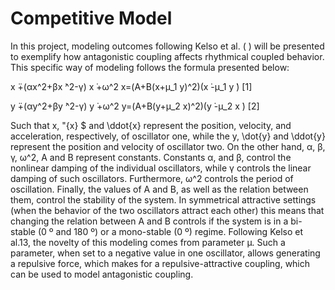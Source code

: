 # Competitive Model

In this project, modeling outcomes following Kelso et al. ( ) will be presented to exemplify how antagonistic coupling affects rhythmical coupled behavior. This specific way of modeling follows the formula presented below:

x ̈+(αx^2+βx ̇^2-γ) x ̇+ω^2 x=(A+B(x+μ_1 y)^2)(x ̇-μ_1 y ̇)                      [1]

y ̈+(αy^2+βy ̇^2-γ) y ̇+ω^2 y=(A+B(y+μ_2 x)^2)(y ̇-μ_2 x ̇)                      [2]

Such that x, \"{x} $ and \ddot{x} represent the position, velocity, and acceleration, respectively, of oscillator one, while the y, \dot{y} and \ddot{y} represent the position and velocity of oscillator two. On the other hand, α, β, γ, ω^2, A and B represent constants. Constants α, and β, control the nonlinear damping of the individual oscillators, while γ controls the linear damping of such oscillators. Furthermore, ω^2 controls the period of oscillation. Finally, the values of A and B, as well as the relation between them, control the stability of the system. In symmetrical attractive settings (when the behavior of the two oscillators attract each other) this means that changing the relation between A and B controls if the system is in a bi-stable (0 º and 180 º) or a mono-stable (0 º) regime. Following Kelso et al.13, the novelty of this modeling comes from parameter μ. Such a parameter, when set to a negative value in one oscillator, allows generating a repulsive force, which makes for a repulsive-attractive coupling, which can be used to model antagonistic coupling.



